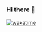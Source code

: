 ### Hi there 👋
[![wakatime](https://wakatime.com/badge/user/018b99e7-badf-4458-948d-a748c7d84af3/project/018c2578-7b71-479b-95cb-2a82ca27baf6.svg)](https://wakatime.com/badge/user/018b99e7-badf-4458-948d-a748c7d84af3/project/018c2578-7b71-479b-95cb-2a82ca27baf6)

<!--
**maksyk/maksyk** is a ✨ _special_ ✨ repository because its `README.md` (this file) appears on your GitHub profile.

Here are some ideas to get you started:

- 🔭 I’m currently working on ...
- 🌱 I’m currently learning ...
- 👯 I’m looking to collaborate on ...
- 🤔 I’m looking for help with ...
- 💬 Ask me about ...
- 📫 How to reach me: ...
- 😄 Pronouns: ...
- ⚡ Fun fact: ...
-->
